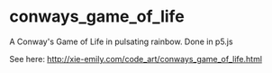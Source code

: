 # conways_game_of_life
A Conway's Game of Life in pulsating rainbow. Done in p5.js

See here: 
http://xie-emily.com/code_art/conways_game_of_life.html
